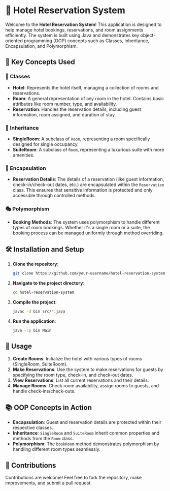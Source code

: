 # 🏨 Hotel Reservation System

Welcome to the **Hotel Reservation System**! This application is designed to help manage hotel bookings, reservations, and room assignments efficiently. The system is built using Java and demonstrates key object-oriented programming (OOP) concepts such as Classes, Inheritance, Encapsulation, and Polymorphism.

## 🌟 Key Concepts Used

### 🏢 Classes
- **Hotel**: Represents the hotel itself, managing a collection of rooms and reservations.
- **Room**: A general representation of any room in the hotel. Contains basic attributes like room number, type, and availability.
- **Reservation**: Handles the reservation details, including guest information, room assigned, and duration of stay.

### 🌱 Inheritance
- **SingleRoom**: A subclass of `Room`, representing a room specifically designed for single occupancy.
- **SuiteRoom**: A subclass of `Room`, representing a luxurious suite with more amenities.

### 🔐 Encapsulation
- **Reservation Details**: The details of a reservation (like guest information, check-in/check-out dates, etc.) are encapsulated within the `Reservation` class. This ensures that sensitive information is protected and only accessible through controlled methods.

### 🎭 Polymorphism
- **Booking Methods**: The system uses polymorphism to handle different types of room bookings. Whether it's a single room or a suite, the booking process can be managed uniformly through method overriding.

## 🛠️ Installation and Setup

1. **Clone the repository**:
   ```bash
   git clone https://github.com/your-username/hotel-reservation-system.git
   ```
2. **Navigate to the project directory**:
   ```bash
   cd hotel-reservation-system
   ```
3. **Compile the project**:
   ```bash
   javac -d bin src/*.java
   ```
4. **Run the application**:
   ```bash
   java -cp bin Main
   ```

## 🚀 Usage

1. **Create Rooms**: Initialize the hotel with various types of rooms (SingleRoom, SuiteRoom).
2. **Make Reservations**: Use the system to make reservations for guests by specifying the room type, check-in, and check-out dates.
3. **View Reservations**: List all current reservations and their details.
4. **Manage Rooms**: Check room availability, assign rooms to guests, and handle check-ins/check-outs.


## 📚 OOP Concepts in Action

- **Encapsulation**: Guest and reservation details are protected within their respective classes.
- **Inheritance**: `SingleRoom` and `SuiteRoom` inherit common properties and methods from the `Room` class.
- **Polymorphism**: The `bookRoom` method demonstrates polymorphism by handling different room types seamlessly.

## 🙌 Contributions

Contributions are welcome! Feel free to fork the repository, make improvements, and submit a pull request.


